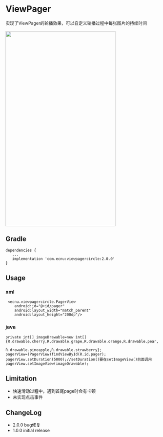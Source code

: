 # ViewPager
实现了ViewPager的轮播效果，可以自定义轮播过程中每张图片的持续时间<br><br>
<img width="360" height="640" src="https://github.com/Anonymitys/ViewPager/raw/master/app/gif_folder/gif.gif" />
## Gradle
    dependencies {
       ...
       implementation 'com.ecnu:viewpagercircle:2.0.0'
    }
## Usage
### xml
     <ecnu.viewpagercircle.PagerView
        android:id="@+id/pager"
        android:layout_width="match_parent"
        android:layout_height="200dp"/>
### java
    private int[] imageDrawable=new int[]{R.drawable.cherry,R.drawable.grape,R.drawable.orange,R.drawable.pear,
                                             R.drawable.pineapple,R.drawable.strawberry};
    pagerView=(PagerView)findViewById(R.id.pager);
    pagerView.setDuration(5000);//setDuration()要在setImageView()前面调用
    pagerView.setImageView(imageDrawable);

## Limitation
* 快速滑动过程中，遇到首尾page时会有卡顿
* 未实现点击事件
## ChangeLog
* 2.0.0 bug修复
* 1.0.0 initial release
